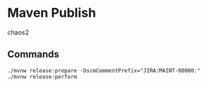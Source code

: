 # Maven Publish

chaos2

## Commands

```shell
./mvnw release:prepare -DscmCommentPrefix="JIRA:MAINT-00000:"
./mvnw release:perform
```